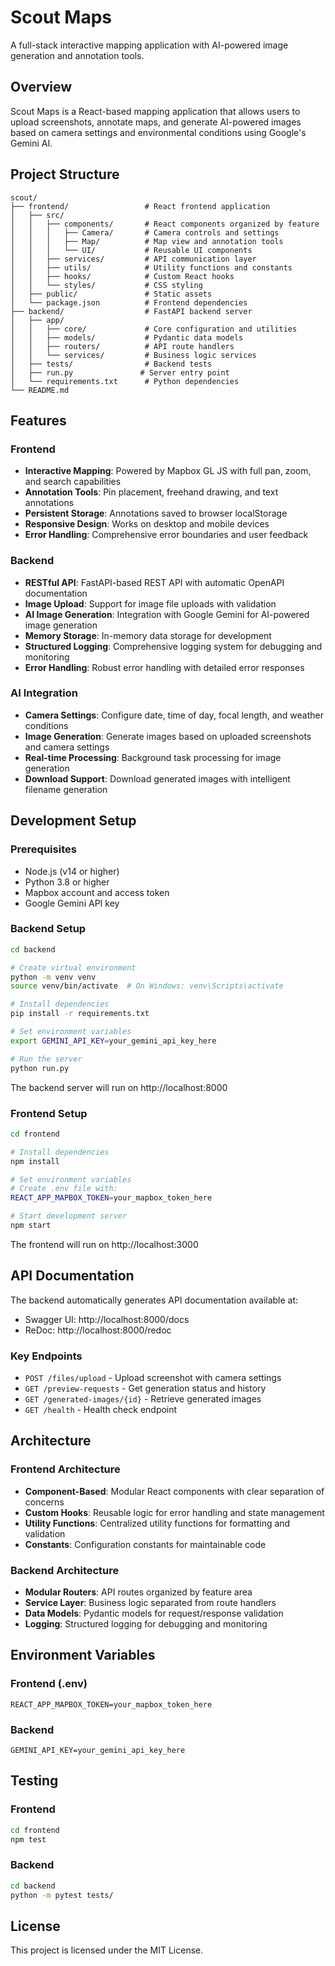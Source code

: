 # Scout Maps

A full-stack interactive mapping application with AI-powered image generation and annotation tools.

## Overview

Scout Maps is a React-based mapping application that allows users to upload screenshots, annotate maps, and generate AI-powered images based on camera settings and environmental conditions using Google's Gemini AI.

## Project Structure

```
scout/
├── frontend/                 # React frontend application
│   ├── src/
│   │   ├── components/       # React components organized by feature
│   │   │   ├── Camera/       # Camera controls and settings
│   │   │   ├── Map/          # Map view and annotation tools
│   │   │   └── UI/           # Reusable UI components
│   │   ├── services/         # API communication layer
│   │   ├── utils/            # Utility functions and constants
│   │   ├── hooks/            # Custom React hooks
│   │   └── styles/           # CSS styling
│   ├── public/               # Static assets
│   └── package.json          # Frontend dependencies
├── backend/                  # FastAPI backend server
│   ├── app/
│   │   ├── core/             # Core configuration and utilities
│   │   ├── models/           # Pydantic data models
│   │   ├── routers/          # API route handlers
│   │   └── services/         # Business logic services
│   ├── tests/                # Backend tests
│   ├── run.py               # Server entry point
│   └── requirements.txt      # Python dependencies
└── README.md
```

## Features

### Frontend

- **Interactive Mapping**: Powered by Mapbox GL JS with full pan, zoom, and search capabilities
- **Annotation Tools**: Pin placement, freehand drawing, and text annotations
- **Persistent Storage**: Annotations saved to browser localStorage
- **Responsive Design**: Works on desktop and mobile devices
- **Error Handling**: Comprehensive error boundaries and user feedback

### Backend

- **RESTful API**: FastAPI-based REST API with automatic OpenAPI documentation
- **Image Upload**: Support for image file uploads with validation
- **AI Image Generation**: Integration with Google Gemini for AI-powered image generation
- **Memory Storage**: In-memory data storage for development
- **Structured Logging**: Comprehensive logging system for debugging and monitoring
- **Error Handling**: Robust error handling with detailed error responses

### AI Integration

- **Camera Settings**: Configure date, time of day, focal length, and weather conditions
- **Image Generation**: Generate images based on uploaded screenshots and camera settings
- **Real-time Processing**: Background task processing for image generation
- **Download Support**: Download generated images with intelligent filename generation

## Development Setup

### Prerequisites

- Node.js (v14 or higher)
- Python 3.8 or higher
- Mapbox account and access token
- Google Gemini API key

### Backend Setup

```bash
cd backend

# Create virtual environment
python -m venv venv
source venv/bin/activate  # On Windows: venv\Scripts\activate

# Install dependencies
pip install -r requirements.txt

# Set environment variables
export GEMINI_API_KEY=your_gemini_api_key_here

# Run the server
python run.py
```

The backend server will run on http://localhost:8000

### Frontend Setup

```bash
cd frontend

# Install dependencies
npm install

# Set environment variables
# Create .env file with:
REACT_APP_MAPBOX_TOKEN=your_mapbox_token_here

# Start development server
npm start
```

The frontend will run on http://localhost:3000

## API Documentation

The backend automatically generates API documentation available at:

- Swagger UI: http://localhost:8000/docs
- ReDoc: http://localhost:8000/redoc

### Key Endpoints

- `POST /files/upload` - Upload screenshot with camera settings
- `GET /preview-requests` - Get generation status and history
- `GET /generated-images/{id}` - Retrieve generated images
- `GET /health` - Health check endpoint

## Architecture

### Frontend Architecture

- **Component-Based**: Modular React components with clear separation of concerns
- **Custom Hooks**: Reusable logic for error handling and state management
- **Utility Functions**: Centralized utility functions for formatting and validation
- **Constants**: Configuration constants for maintainable code

### Backend Architecture

- **Modular Routers**: API routes organized by feature area
- **Service Layer**: Business logic separated from route handlers
- **Data Models**: Pydantic models for request/response validation
- **Logging**: Structured logging for debugging and monitoring

## Environment Variables

### Frontend (.env)

```
REACT_APP_MAPBOX_TOKEN=your_mapbox_token_here
```

### Backend

```
GEMINI_API_KEY=your_gemini_api_key_here
```

## Testing

### Frontend

```bash
cd frontend
npm test
```

### Backend

```bash
cd backend
python -m pytest tests/
```

## License

This project is licensed under the MIT License.
